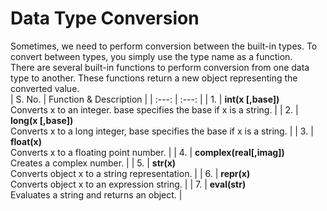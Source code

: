 # Data Type Conversion
Sometimes, we need to perform conversion between the built-in types. To convert between types, you simply use the type name as a function. <br>
There are several built-in functions to perform conversion from one data type to another. These functions return a new object representing the converted value. <br>
| S. No.  | Function & Description  |
| :---: | :---: |
| 1.  | <b>int(x [,base])</b> <br> Converts x to an integer. base specifies the base if x is a string. |
| 2.  | <b>long(x [,base])</b> <br> Converts x to a long integer, base specifies the base if x is a string. |
| 3.  | <b>float(x)</b> <br> Converts x to a floating point number.  |
| 4.  | <b>complex(real[,imag])</b> <br> Creates a complex number. |
| 5.  | <b>str(x)</b> <br> Converts object x to a string representation. |
| 6.  | <b>repr(x)</b> <br> Converts object x to an expression string. |
| 7.  | <b>eval(str)</b> <br> Evaluates a string and returns an object.  |
